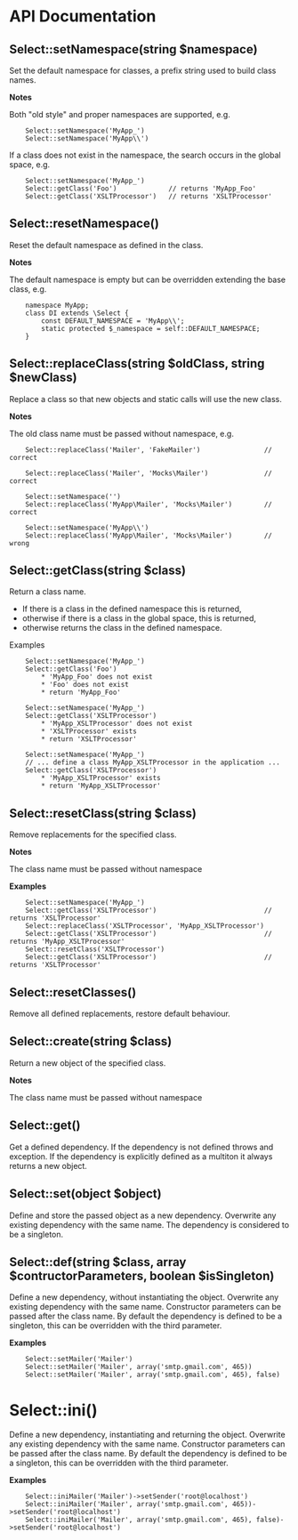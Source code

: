# API Documentation

## Select::setNamespace(string $namespace)

Set the default namespace for classes, a prefix string used to build class names.

**Notes**

Both "old style" and proper namespaces are supported, e.g.

        Select::setNamespace('MyApp_')
        Select::setNamespace('MyApp\\')

If a class does not exist in the namespace, the search occurs in the global space, e.g.

        Select::setNamespace('MyApp_')
        Select::getClass('Foo')             // returns 'MyApp_Foo'
        Select::getClass('XSLTProcessor')   // returns 'XSLTProcessor'
        
        

## Select::resetNamespace()

Reset the default namespace as defined in the class.

**Notes**

The default namespace is empty but can be overridden extending the base class, e.g.

        namespace MyApp;
        class DI extends \Select {
            const DEFAULT_NAMESPACE = 'MyApp\\';
            static protected $_namespace = self::DEFAULT_NAMESPACE;
        }
        
        
## Select::replaceClass(string $oldClass, string $newClass)

Replace a class so that new objects and static calls will use the new class.
    
**Notes**
    
The old class name must be passed without namespace, e.g.
        
        Select::replaceClass('Mailer', 'FakeMailer')                // correct
        
        Select::replaceClass('Mailer', 'Mocks\Mailer')              // correct
        
        Select::setNamespace('')
        Select::replaceClass('MyApp\Mailer', 'Mocks\Mailer')        // correct
        
        Select::setNamespace('MyApp\\')
        Select::replaceClass('MyApp\Mailer', 'Mocks\Mailer')        // wrong
        
        
## Select::getClass(string $class)

Return a class name.
    
* If there is a class in the defined namespace this is returned,
* otherwise if there is a class in the global space, this is returned,
* otherwise returns the class in the defined namespace.

Examples
    
        Select::setNamespace('MyApp_')
        Select::getClass('Foo')
            * 'MyApp_Foo' does not exist
            * 'Foo' does not exist
            * return 'MyApp_Foo'
    
        Select::setNamespace('MyApp_')
        Select::getClass('XSLTProcessor')
            * 'MyApp_XSLTProcessor' does not exist
            * 'XSLTProcessor' exists
            * return 'XSLTProcessor'
    
        Select::setNamespace('MyApp_')
        // ... define a class MyApp_XSLTProcessor in the application ...
        Select::getClass('XSLTProcessor')
            * 'MyApp_XSLTProcessor' exists
            * return 'MyApp_XSLTProcessor'
        
        
## Select::resetClass(string $class)
        
Remove replacements for the specified class.
    
**Notes**
        
The class name must be passed without namespace
        
**Examples**

        Select::setNamespace('MyApp_')
        Select::getClass('XSLTProcessor')                           // returns 'XSLTProcessor'
        Select::replaceClass('XSLTProcessor', 'MyApp_XSLTProcessor') 
        Select::getClass('XSLTProcessor')                           // returns 'MyApp_XSLTProcessor'
        Select::resetClass('XSLTProcessor')
        Select::getClass('XSLTProcessor')                           // returns 'XSLTProcessor'
        
        
## Select::resetClasses()
        
Remove all defined replacements, restore default behaviour.
        
        
## Select::create(string $class)
        
Return a new object of the specified class.
    
**Notes**

The class name must be passed without namespace
        
## Select::get<Dependency name>()
    
Get a defined dependency.  If the dependency is not defined throws and exception.
If the dependency is explicitly defined as a multiton it always returns a new object.
        
## Select::set<Dependency name>(object $object)
    
Define and store the passed object as a new dependency.  Overwrite any existing
dependency with the same name.  The dependency is considered to be a singleton.
        
## Select::def<Dependency name>(string $class, array $contructorParameters, boolean $isSingleton)
        
Define a new dependency, without instantiating the object.  Overwrite any existing
dependency with the same name.  Constructor parameters can be passed after the class name.
By default the dependency is defined to be a singleton, this can be overridden with the
third parameter.

**Examples**
    
        Select::setMailer('Mailer')
        Select::setMailer('Mailer', array('smtp.gmail.com', 465))
        Select::setMailer('Mailer', array('smtp.gmail.com', 465), false)
        

# Select::ini<Dependency name>()

Define a new dependency, instantiating and returning the object.  Overwrite any existing
dependency with the same name.  Constructor parameters can be passed after the class name.
By default the dependency is defined to be a singleton, this can be overridden with the
third parameter.
    
**Examples**
    
        Select::iniMailer('Mailer')->setSender('root@localhost')
        Select::iniMailer('Mailer', array('smtp.gmail.com', 465))->setSender('root@localhost')
        Select::iniMailer('Mailer', array('smtp.gmail.com', 465), false)->setSender('root@localhost')
        
        
        
        
        